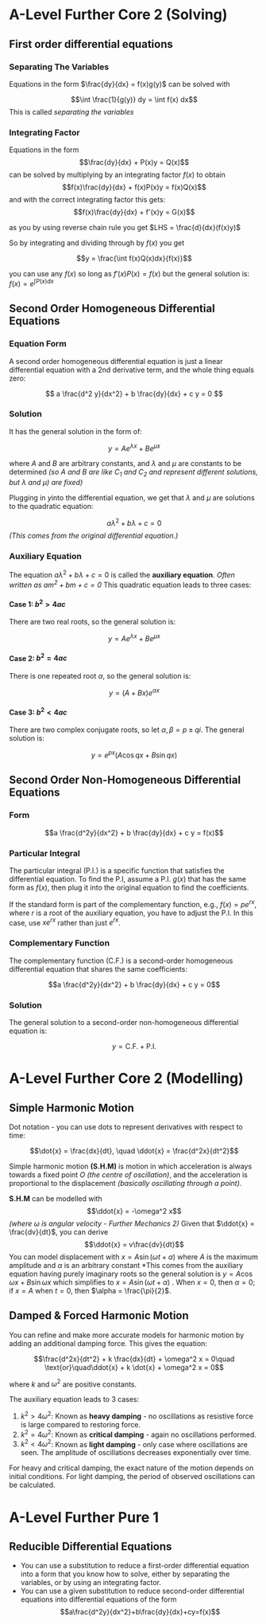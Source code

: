 
# A-Level Further Core 2 (Solving)
## First order differential equations
### Separating The Variables
Equations in the form $\frac{dy}{dx} = f(x)g(y)$ can be solved with

$$\int \frac{1}{g(y)} dy = \int f(x) dx$$
This is called *separating the variables*
### Integrating Factor
Equations in the form $$\frac{dy}{dx} + P(x)y = Q(x)$$ can be solved by multiplying by an integrating factor $f(x)$ to obtain $$f(x)\frac{dy}{dx} + f(x)P(x)y = f(x)Q(x)$$ and with the correct integrating factor this gets: $$f(x)\frac{dy}{dx} + f'(x)y = G(x)$$

as you by using reverse chain rule you get $LHS = \frac{d}{dx}(f(x)y)$

So by integrating and dividing through by $f(x)$ you get

$$y = \frac{\int f(x)Q(x)dx}{f(x)}$$

you can use any $f(x)$ so long as $f'(x)P(x) = f(x)$ but the general solution is: $f(x) = e^{\int P(x)dx}$


## Second Order Homogeneous Differential Equations
### Equation Form
A second order homogeneous differential equation is just a linear differential equation with a 2nd derivative term, and the whole thing equals zero:

$$
a \frac{d^2 y}{dx^2} + b \frac{dy}{dx} + c y = 0
$$

### Solution
It has the general solution in the form of:

$$
y = Ae^{\lambda x} + Be^{\mu x}
$$

where  $A$ and $B$ are arbitrary constants, and $\lambda$ and $\mu$ are constants to be determined *(so $A$ and $B$ are like  $C_1$ and $C_2$ and represent different solutions, but $\lambda$ and $\mu$) are fixed)*

Plugging in $y$into the differential equation, we get that $\lambda$ and $\mu$ are solutions to the quadratic equation:

$$
a \lambda^2 + b \lambda + c = 0
$$
*(This comes from the original differential equation.)*

### Auxiliary Equation
The equation $a \lambda^2 + b \lambda + c = 0$ is called the **auxiliary equation**.
*Often written as  $a m^2 + bm + c = 0$*
This quadratic equation leads to three cases:

#### Case 1: $b^2 > 4ac$

There are two real roots, so the general solution is:

$$
y = Ae^{\lambda x} + Be^{\mu x}
$$

#### Case 2: $b^2 = 4ac$

There is one repeated root $\alpha$, so the general solution is:

$$
y = (A + Bx) e^{\alpha x}
$$

#### Case 3: $b^2 < 4ac$

There are two complex conjugate roots, so let $\alpha, \beta = p \pm qi$. The general solution is:

$$
y = e^{px} \left( A \cos qx + B \sin qx \right)
$$



## Second Order Non-Homogeneous Differential Equations
### Form
$$a \frac{d^2y}{dx^2} + b \frac{dy}{dx} + c y = f(x)$$

### Particular Integral
The particular integral (P.I.) is a specific function that satisfies the differential equation.
To find the P.I, assume a P.I. $g(x)$ that has the same form as $f(x)$, then plug it into the original equation to find the coefficients.

If the standard form is part of the complementary function, e.g., $f(x) = p e^{rx}$, where $r$ is a root of the auxiliary equation, you have to adjust the P.I. In this case, use $x e^{rx}$ rather than just $e^{rx}$.
### Complementary Function
The complementary function (C.F.) is a second-order homogeneous differential equation that shares the same coefficients:

$$a \frac{d^2y}{dx^2} + b \frac{dy}{dx} + c y = 0$$

### Solution
The general solution to a second-order non-homogeneous differential equation is:

$$y = \text{C.F.} + \text{P.I.}$$





# A-Level Further Core 2 (Modelling)
## Simple Harmonic Motion

Dot notation - you can use dots to represent derivatives with respect to time:

$$\dot{x} = \frac{dx}{dt}, \quad \ddot{x} = \frac{d^2x}{dt^2}$$

 Simple harmonic motion **(S.H.M)** is motion in which acceleration is always towards a fixed point $O$ *(the centre of oscillation)*, and the acceleration is proportional to the displacement *(basically oscillating through a point)*.

**S.H.M** can be modelled with $$\ddot{x} = -\omega^2 x$$ *(where $\omega$ is angular velocity - Further Mechanics 2)*
Given that $\ddot{x} = \frac{dv}{dt}$, you can derive $$\ddot{x} = v\frac{dv}{dt}$$
You can model displacement with $x = A \sin(\omega t + \alpha)$ where $A$ is the maximum amplitude and $\alpha$ is an arbitrary constant *This comes from the auxiliary  equation having purely imaginary roots so the general solution is $y = A \cos \omega x + B \sin \omega x$ which simplifies to  $x = A \sin(\omega t + \alpha)$ .
  When $x = 0$, then $\alpha = 0$; if $x = A$ when $t = 0$, then $\alpha = \frac{\pi}{2}$.

## Damped & Forced Harmonic Motion

You can refine and make more accurate models for harmonic motion by adding an additional damping force. This gives the equation:

$$\frac{d^2x}{dt^2} + k \frac{dx}{dt} + \omega^2 x = 0\quad \text{or}\quad\ddot{x} + k \dot{x} + \omega^2 x = 0$$

where $k$ and $\omega^2$ are positive constants.

The auxiliary equation leads to 3 cases:
  1. $k^2 > 4\omega^2$: Known as **heavy damping** - no oscillations as resistive force is large compared to restoring force.
  2. $k^2 = 4\omega^2$: Known as **critical damping** - again no oscillations performed.
  3. $k^2 < 4\omega^2$: Known as **light damping** - only case where oscillations are seen. The amplitude of oscillations decreases exponentially over time.

For heavy and critical damping, the exact nature of the motion depends on initial conditions. For light damping, the period of observed oscillations can be calculated.



# A-Level Further Pure 1
## Reducible Differential Equations
- You can use a substitution to reduce a first-order differential equation into a form that you know how to solve, either by separating the variables, or by using an integrating factor.
- You can use a given substitution to reduce second-order differential equations into differential equations of the form
$$a\frac{d^2y}{dx^2}+b\frac{dy}{dx}+cy=f(x)$$
